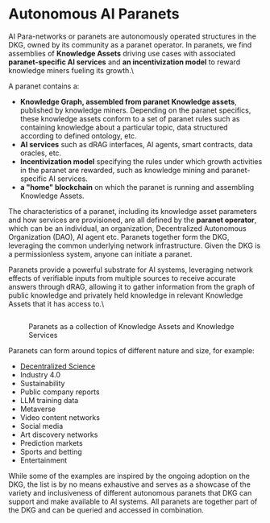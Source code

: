 # Autonomous AI Paranets

AI Para-networks or paranets are autonomously operated structures in the DKG, owned by its community as a paranet operator. In paranets, we find assemblies of **Knowledge Assets** driving use cases with associated **paranet-specific AI services** and **an incentivization model** to reward knowledge miners fueling its growth.\


A paranet contains a:

* **Knowledge Graph, assembled from paranet Knowledge assets**, published by knowledge miners. Depending on the paranet specifics, these knowledge assets conform to a set of paranet rules such as containing knowledge about a particular topic, data structured according to defined ontology, etc.
* **AI services** such as dRAG interfaces, AI agents, smart contracts, data oracles, etc.
* **Incentivization model** specifying the rules under which growth activities in the paranet are rewarded, such as knowledge mining and paranet-specific AI services.
* **a "home" blockchain** on which the paranet is running and assembling Knowledge Assets.

The characteristics of a paranet, including its knowledge asset parameters and how services are provisioned, are all defined by the **paranet operator**, which can be an individual, an organization, Decentralized Autonomous Organization (DAO), AI agent etc. Paranets together form the DKG, leveraging the common underlying network infrastructure. Given the DKG is a permissionless system, anyone can initiate a paranet.

Paranets provide a powerful substrate for AI systems, leveraging network effects of verifiable inputs from multiple sources to receive accurate answers through dRAG, allowing it to gather information from the graph of public knowledge and privately held knowledge in relevant Knowledge Assets that it has access to.\


<figure><img src="../../.gitbook/assets/Screenshot 2024-03-05 at 17.12.46.png" alt=""><figcaption><p>Paranets as a collection of Knowledge Assets and Knowledge Services</p></figcaption></figure>

Paranets can form around topics of different nature and size, for example:

* [Decentralized Science](https://origintrail.io/blog/announcing-the-id-theory-desci-ipo-initial-paranet-offering)
* Industry 4.0
* Sustainability
* Public company reports
* LLM training data
* Metaverse
* Video content networks
* Social media
* Art discovery networks
* Prediction markets
* Sports and betting
* Entertainment

While some of the examples are inspired by the ongoing adoption on the DKG, the list is by no means exhaustive and serves as a showcase of the variety and inclusiveness of different autonomous paranets that DKG can support and make available to AI systems. All paranets are together part of the DKG and can be queried and accessed in combination.

